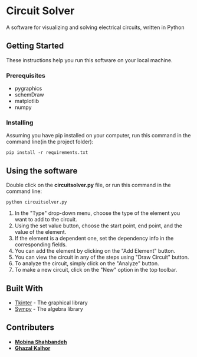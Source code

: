 # Circuit Solver

A software for visualizing and solving electrical circuits, written in Python

## Getting Started

These instructions help you run this software on your local machine.

### Prerequisites

* pygraphics
* schemDraw
* matplotlib
* numpy

### Installing

Assuming you have pip installed on your computer, run this command in the command line(in the project folder):

```
pip install -r requirements.txt
```

## Using the software

Double click on the **circuitsolver.py** file, or run this command in the command line:

```
python circuitsolver.py
```

1. In the "Type" drop-down menu, choose the type of the element you want to add to the circuit.
2. Using the set value button, choose the start point, end point, and the value of the element.
3. If the element is a dependent one, set the dependency info in the corresponding fields.
4. You can add the element by clicking on the "Add Element" button.
5. You can view the circuit in any of the steps using "Draw Circuit" button.
6. To analyze the circuit, simply click on the "Analyze" button.
7. To make a new circuit, click on the "New" option in the top toolbar.

## Built With

* [Tkinter](https://github.com/python/cpython/tree/3.8/Lib/tkinter) - The graphical library
* [Sympy](https://www.sympy.org/en/index.html) - The algebra library

## Contributers

* [**Mobina Shahbandeh**](https://github.com/mobinashb)
* [**Ghazal Kalhor**](https://github.com/kalhorghazal)

